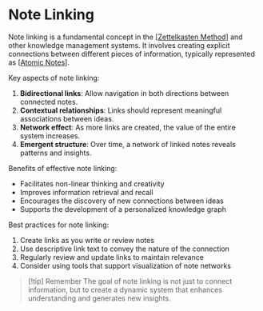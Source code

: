 # Note Linking

Note linking is a fundamental concept in the [[Zettelkasten Method]] and other knowledge management systems. It involves creating explicit connections between different pieces of information, typically represented as [[Atomic Notes]].

Key aspects of note linking:

1. **Bidirectional links**: Allow navigation in both directions between connected notes.
2. **Contextual relationships**: Links should represent meaningful associations between ideas.
3. **Network effect**: As more links are created, the value of the entire system increases.
4. **Emergent structure**: Over time, a network of linked notes reveals patterns and insights.

Benefits of effective note linking:
- Facilitates non-linear thinking and creativity
- Improves information retrieval and recall
- Encourages the discovery of new connections between ideas
- Supports the development of a personalized knowledge graph

Best practices for note linking:
1. Create links as you write or review notes
2. Use descriptive link text to convey the nature of the connection
3. Regularly review and update links to maintain relevance
4. Consider using tools that support visualization of note networks

> [!tip] Remember
> The goal of note linking is not just to connect information, but to create a dynamic system that enhances understanding and generates new insights.



[//begin]: # "Autogenerated link references for markdown compatibility"
[Zettelkasten Method]: <Zettelkasten Method.md> "Zettelkasten Method"
[Atomic Notes]: <Zettels/Atomic Notes.md> "Atomic Notes"
[//end]: # "Autogenerated link references"
